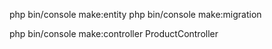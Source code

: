 php bin/console make:entity
php bin/console make:migration

php bin/console make:controller ProductController
